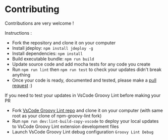 # Contributing

Contributions are very welcome !

Instructions :

- Fork the repository and clone it on your computer
- Install jdeploy: `npm install jdeploy -g`
- Install dependencies: `npm install`
- Build executable bundle: `npm run build`
- Update source code and add mocha tests for any code you create
- Run `npm run lint` then `npm run test` to check your updates didn't break anything
- Once your code is ready, documented and tested, please make a [pull request](https://github.com/nvuillam/npm-groovy-lint/pulls) :)

If you need to test your updates in VsCode Groovy Lint before making your PR
- Fork [VsCode Groovy Lint repo](https://github.com/nvuillam/vscode-groovy-lint) and clone it on your computer (with same root as your clone of npm-groovy-lint fork)
- Run `npm run dev:lint-build-copy-vscode` to deploy your local updates to VsCode Groovy Lint extension development files
- Launch VsCode Groovy Lint debug configuration `Groovy Lint Debug`